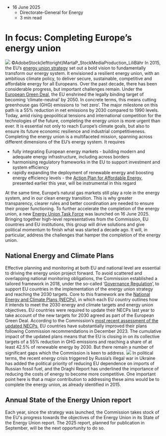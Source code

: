* 16 June 2025
  * Directorate-General for Energy
  * 3 min read


# In focus: Completing Europe’s energy union
![](https://energy.ec.europa.eu/sites/default/files/styles/oe_theme_medium_no_crop/public/2025-06/InFocus_EnergyUnion_NEWS.jpg?itok=GSurLbWK)
©AdobeStock(lefttoright)MartaP_StockMediaProduction_LiliBähr
In 2015, the EU’s [energy union strategy](https://energy.ec.europa.eu/strategy/energy-union_en) set out a bold vision to fundamentally transform our energy system. It envisioned a resilient energy union, with an ambitious climate policy, to deliver secure, sustainable, competitive and affordable energy for all Europeans. Over the past decade, there has been considerable progress, but important challenges remain. 
Under the [European Green Deal](https://commission.europa.eu/strategy-and-policy/priorities-2019-2024/european-green-deal/energy-and-green-deal_en), the EU enshrined the legally binding target of becoming ‘climate-neutral’ by 2050. In concrete terms, this means cutting greenhouse gas (GHG) emissions to ‘net zero’. The major milestone on this path is a 55% reduction in net emissions by 2030 compared to 1990 levels.
Today, amid rising geopolitical tensions and international competition for the technologies of the future, completing the energy union is more urgent than ever. It is essential not only to reach Europe’s climate goals, but also to ensure its future economic resilience and industrial competitiveness.
Completing the energy union is a multifaceted mission, spanning across different dimensions of the EU’s energy system. It requires
  * fully integrating European energy markets - building modern and adequate energy infrastructure, including across borders
  * harmonising regulatory frameworks in the EU to support investment and system efficiency
  * rapidly expanding the deployment of renewable energy and boosting energy efficiency levels - the [Action Plan for Affordable Energy](https://energy.ec.europa.eu/strategy/affordable-energy_en#affordable-energy-action-plan), presented earlier this year, will be instrumental in this regard


At the same time, Europe’s natural gas markets still play a role in the energy system, and in our clean energy transition. This is why greater transparency, clearer rules and better coordination are needed to ensure their proper functioning. 
To further accelerate the completion of the energy union, a new [Energy Union Task Force](https://energy.ec.europa.eu/strategy/energy-union/energy-union-task-force_en) was launched on 16 June 2025. Bringing together high-level representatives from the Commission, EU countries and EU institutions, this group will drive solutions and give political momentum to finish what was started a decade ago. It will, in particular, address the challenges that hamper the completion of the energy union.
## National Energy and Climate Plans
Effective planning and monitoring at both EU and national level are essential to driving the energy union project forward.
To avoid scattered and overlapping national monitoring obligations, the Commission established a tailored framework in 2018, under the so-called ‘[Governance Regulation](https://energy.ec.europa.eu/strategy/energy-union_en#eu-governance-regulation)’, to support EU countries in the implementation of the energy union strategy and reaching the 2030 targets.
Core to this framework are the [National Energy and Climate Plans (NECPs)](https://energy.ec.europa.eu/strategy/energy-union_en#national-energy-and-climate-plans), in which each EU country outlines how it intends to meet the 2030 energy and climate targets and energy union objectives. EU countries were required to update their NECPs last year to take account of the new targets for 2030 agreed as part of the European Green Deal.
According to the Commission’s [most recent assessment of the updated NECPs](https://ec.europa.eu/commission/presscorner/detail/en/ip_25_1337), EU countries have substantially improved their plans following Commission recommendations in December 2023. The cumulative impact of the updated plans means that the EU is closing in on its collective targets of a 55% reduction in GHG emissions and reaching a share of at least 42.5% of renewable energy by 2030. But there remain a number of significant gaps which the Commission is keen to address. 
![](https://energy.ec.europa.eu/sites/default/files/styles/embed_large/public/2025-06/Infocus_NECP.png?itok=mqN_-ctC)
In political terms, the recent energy crisis triggered by Russia’s illegal war in Ukraine has added the political priority of reducing EU dependence on imports of Russian fossil fuel, and the Draghi Report has underlined the importance of reducing the costs of energy to become more competitive. One important point here is that a major contribution to addressing these aims would be to complete the energy union, as already identified in 2015. 
## Annual State of the Energy Union report
Each year, since the strategy was launched, the Commission takes stock of the EU's progress towards the objectives of the Energy Union in its State of the Energy Union report. The 2025 report, planned for publication in September, will be the next opportunity to do so.